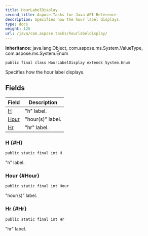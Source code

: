 ```yaml
---
title: HourLabelDisplay
second_title: Aspose.Tasks for Java API Reference
description: Specifies how the hour label displays.
type: docs
weight: 125
url: /java/com.aspose.tasks/hourlabeldisplay/
---
```


**Inheritance:**
java.lang.Object, com.aspose.ms.System.ValueType, com.aspose.ms.System.Enum
```
public final class HourLabelDisplay extends System.Enum
```

Specifies how the hour label displays.
## Fields

| Field | Description |
| --- | --- |
| [H](#H) | "h" label. |
| [Hour](#Hour) | "hour(s)" label. |
| [Hr](#Hr) | "hr" label. |
### H {#H}
```
public static final int H
```


"h" label.

### Hour {#Hour}
```
public static final int Hour
```


"hour(s)" label.

### Hr {#Hr}
```
public static final int Hr
```


"hr" label.

